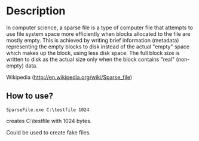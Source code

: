 Description
===========
In computer science, a sparse file is a type of computer file that attempts to use file system space more efficiently when blocks allocated to the file are mostly empty. This is achieved by writing brief information (metadata) representing the empty blocks to disk instead of the actual "empty" space which makes up the block, using less disk space. The full block size is written to disk as the actual size only when the block contains "real" (non-empty) data.

Wikipedia (http://en.wikipedia.org/wiki/Sparse_file)

How to use?
-----------
`SparseFile.exe C:\testfile 1024`

creates C:\testfile with 1024 bytes.

Could be used to create fake files.